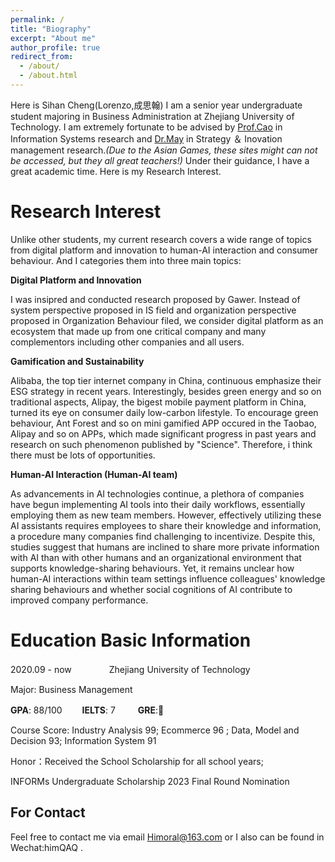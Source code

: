 ```yaml
---
permalink: /
title: "Biography"
excerpt: "About me"
author_profile: true
redirect_from: 
  - /about/
  - /about.html
---
```


Here is Sihan Cheng(Lorenzo,成思翰)
I am a senior year undergraduate student majoring in Business Administration at Zhejiang University of Technology. I am extremely fortunate to be advised by [Prof.Cao](https://homepage.zjut.edu.cn/congcao/) in Information Systems research and [Dr.May](https://homepage.zjut.edu.cn/mjy/) in Strategy ＆ Inovation management research.<i>(Due to the Asian Games, these sites might can not be accessed, but they all great teachers!)</i> Under their guidance, I have a great academic time. Here is my Research Interest.

Research Interest
======
Unlike other students, my current research covers a wide range of topics from digital platform and innovation to human-AI interaction and consumer behaviour. And I categories them into three main topics: 

**Digital Platform and Innovation**

I was insipred and conducted research proposed by Gawer. Instead of system perspective proposed in IS field and organization perspective proposed in Organization Behaviour filed, we consider digital platform as an ecosystem that made up from one critical company and many complementors including other companies and all users.

**Gamification and Sustainability** 

Alibaba, the top tier internet company in China, continuous emphasize their ESG strategy in recent years. Interestingly, besides green energy and so on traditional aspects, Alipay, the bigest mobile payment platform in China, turned its eye on consumer daily low-carbon lifestyle. To encourage green behaviour, Ant Forest and so on mini gamified APP occured in the Taobao, Alipay and so on APPs, which made significant progress in past years and research on such phenomenon published by "Science". Therefore, i think there must be lots of opportunities. 

**Human-AI Interaction (Human-AI team)**

As advancements in AI technologies continue, a plethora of companies have begun implementing AI tools into their daily workflows, essentially employing them as new team members. However, effectively utilizing these AI assistants requires employees to share their knowledge and information, a procedure many companies find challenging to incentivize. Despite this, studies suggest that humans are inclined to share more private information with AI than with other humans and an organizational environment that supports knowledge-sharing behaviours. Yet, it remains unclear how human-AI interactions within team settings influence colleagues' knowledge sharing behaviours and whether social cognitions of AI contribute to improved company performance.

Education Basic Information
======
2020.09 - now 　　　　Zhejiang University of Technology    

Major: Business Management

**GPA**: 88/100 　　**IELTS**: 7 　　 **GRE**:🚧

Course Score: Industry Analysis 99; Ecommerce 96 ; Data, Model and Decision 93; Information System 91

Honor：Received the School Scholarship for all school years; 

INFORMs Undergraduate Scholarship 2023 Final Round Nomination

For Contact
------
Feel free to contact me via email Himoral@163.com or I also can be found in Wechat:himQAQ . 
